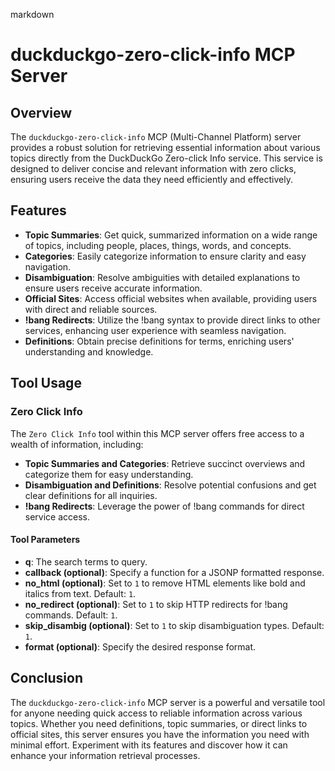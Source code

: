 markdown
# duckduckgo-zero-click-info MCP Server

## Overview

The `duckduckgo-zero-click-info` MCP (Multi-Channel Platform) server provides a robust solution for retrieving essential information about various topics directly from the DuckDuckGo Zero-click Info service. This service is designed to deliver concise and relevant information with zero clicks, ensuring users receive the data they need efficiently and effectively.

## Features

- **Topic Summaries**: Get quick, summarized information on a wide range of topics, including people, places, things, words, and concepts.
- **Categories**: Easily categorize information to ensure clarity and easy navigation.
- **Disambiguation**: Resolve ambiguities with detailed explanations to ensure users receive accurate information.
- **Official Sites**: Access official websites when available, providing users with direct and reliable sources.
- **!bang Redirects**: Utilize the !bang syntax to provide direct links to other services, enhancing user experience with seamless navigation.
- **Definitions**: Obtain precise definitions for terms, enriching users' understanding and knowledge.

## Tool Usage

### Zero Click Info

The `Zero Click Info` tool within this MCP server offers free access to a wealth of information, including:

- **Topic Summaries and Categories**: Retrieve succinct overviews and categorize them for easy understanding.
- **Disambiguation and Definitions**: Resolve potential confusions and get clear definitions for all inquiries.
- **!bang Redirects**: Leverage the power of !bang commands for direct service access.
  
#### Tool Parameters

- **q**: The search terms to query.
- **callback (optional)**: Specify a function for a JSONP formatted response.
- **no_html (optional)**: Set to `1` to remove HTML elements like bold and italics from text. Default: `1`.
- **no_redirect (optional)**: Set to `1` to skip HTTP redirects for !bang commands. Default: `1`.
- **skip_disambig (optional)**: Set to `1` to skip disambiguation types. Default: `1`.
- **format (optional)**: Specify the desired response format.

## Conclusion

The `duckduckgo-zero-click-info` MCP server is a powerful and versatile tool for anyone needing quick access to reliable information across various topics. Whether you need definitions, topic summaries, or direct links to official sites, this server ensures you have the information you need with minimal effort. Experiment with its features and discover how it can enhance your information retrieval processes.